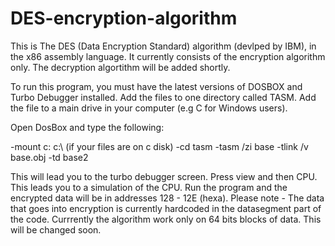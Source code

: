 # DES-encryption-algorithm
This is The DES (Data Encryption Standard) algorithm (devlped by IBM), in the x86 assembly language.
It currently consists of the encryption algorithm only.
The decryption algortithm will be added shortly.

To run this program, you must have the latest versions of DOSBOX and Turbo Debugger installed. Add the files to one directory called TASM. Add the file to a main drive in your computer (e.g C for Windows users).

Open DosBox and type the following:

-mount c: c:\            (if your files are on c disk)
-cd tasm
-tasm /zi base
-tlink /v base.obj
-td base2

This will lead you to the turbo debugger screen. Press view and then CPU.
This leads you to a simulation of the CPU.
Run the program and the encrypted data will be in addresses 128 - 12E (hexa).
Please note - The data that goes into encryption is currently hardcoded in the datasegment part of the code.
Currrently the algorithm work only on 64 bits blocks of data. This will be changed soon.
